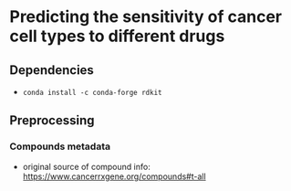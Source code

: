# Predicting the sensitivity of cancer cell types to different drugs

## Dependencies
- `conda install -c conda-forge rdkit`

## Preprocessing

### Compounds metadata
- original source of compound info: https://www.cancerrxgene.org/compounds#t-all

